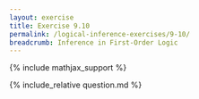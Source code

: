 ```yaml
---
layout: exercise
title: Exercise 9.10
permalink: /logical-inference-exercises/9-10/
breadcrumb: Inference in First-Order Logic
---
```


{% include mathjax_support %}

<div><i class="arrow-up loader" data-chapter="logical-inference-exercises" data-exercise="ex_10" data-rating="0"></i></div>
{% include_relative question.md %}
